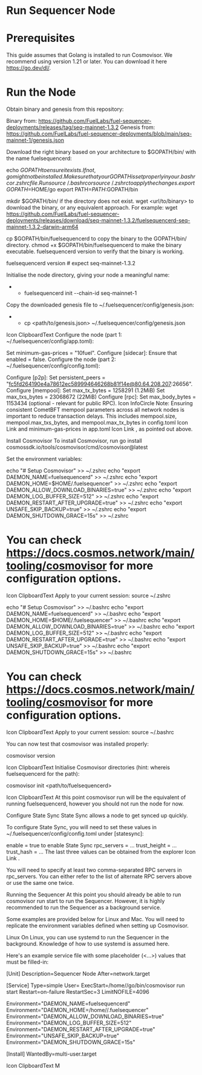 # Run Sequencer Node

# Prerequisites

This guide assumes that Golang is installed to run Cosmovisor. We recommend using version 1.21 or later. You can download it here https://go.dev/dl/.

# Run the Node

Obtain binary and genesis from this repository:

Binary from: https://github.com/FuelLabs/fuel-sequencer-deployments/releases/tag/seq-mainnet-1.3.2
Genesis from: https://github.com/FuelLabs/fuel-sequencer-deployments/blob/main/seq-mainnet-1/genesis.json

Download the right binary based on your architecture to $GOPATH/bin/ with the name fuelsequencerd:

echo $GOPATH to ensure it exists. If not, go might not be installed.
Make sure that your GOPATH is set properly in your .bashrc or .zshrc file. Run source ~/.bashrc or source ~/.zshrc to apply the changes.
export GOPATH=$HOME/go
export PATH=$PATH:$GOPATH/bin

mkdir $GOPATH/bin/ if the directory does not exist.
wget <url/to/binary> to download the binary, or any equivalent approach. For example:
wget https://github.com/FuelLabs/fuel-sequencer-deployments/releases/download/seq-mainnet-1.3.2/fuelsequencerd-seq-mainnet-1.3.2-darwin-arm64

cp <binary> $GOPATH/bin/fuelsequencerd to copy the binary to the GOPATH/bin/ directory.
chmod +x $GOPATH/bin/fuelsequencerd to make the binary executable.
fuelsequencerd version to verify that the binary is working.

fuelsequencerd version  # expect seq-mainnet-1.3.2

Initialise the node directory, giving your node a meaningful name:

* * fuelsequencerd init <node-name> --chain-id seq-mainnet-1

Copy the downloaded genesis file to ~/.fuelsequencer/config/genesis.json:

* * cp <path/to/genesis.json> ~/.fuelsequencer/config/genesis.json

Icon ClipboardText
Configure the node (part 1: ~/.fuelsequencer/config/app.toml):

Set minimum-gas-prices = "10fuel".
Configure [sidecar]:
Ensure that enabled = false.
Configure the node (part 2: ~/.fuelsequencer/config/config.toml):

Configure [p2p]:
Set persistent_peers = "fc5fd264190e4a78612ec589994646268b81f14e@80.64.208.207:26656".
Configure [mempool]:
Set max_tx_bytes = 1258291 (1.2MiB)
Set max_txs_bytes = 23068672 (22MiB)
Configure [rpc]:
Set max_body_bytes = 1153434 (optional - relevant for public RPC).
Icon InfoCircle
Note: Ensuring consistent CometBFT mempool parameters across all network nodes is important to reduce transaction delays. This includes mempool.size, mempool.max_txs_bytes, and mempool.max_tx_bytes in config.toml
Icon Link
 and minimum-gas-prices in app.toml
Icon Link
, as pointed out above.

Install Cosmovisor
To install Cosmovisor, run go install cosmossdk.io/tools/cosmovisor/cmd/cosmovisor@latest

Set the environment variables:

echo "# Setup Cosmovisor" >> ~/.zshrc
echo "export DAEMON_NAME=fuelsequencerd" >> ~/.zshrc
echo "export DAEMON_HOME=$HOME/.fuelsequencer" >> ~/.zshrc
echo "export DAEMON_ALLOW_DOWNLOAD_BINARIES=true" >> ~/.zshrc
echo "export DAEMON_LOG_BUFFER_SIZE=512" >> ~/.zshrc
echo "export DAEMON_RESTART_AFTER_UPGRADE=true" >> ~/.zshrc
echo "export UNSAFE_SKIP_BACKUP=true" >> ~/.zshrc
echo "export DAEMON_SHUTDOWN_GRACE=15s" >> ~/.zshrc

# You can check https://docs.cosmos.network/main/tooling/cosmovisor for more configuration options.

Icon ClipboardText
Apply to your current session: source ~/.zshrc

echo "# Setup Cosmovisor" >> ~/.bashrc
echo "export DAEMON_NAME=fuelsequencerd" >> ~/.bashrc
echo "export DAEMON_HOME=$HOME/.fuelsequencer" >> ~/.bashrc
echo "export DAEMON_ALLOW_DOWNLOAD_BINARIES=true" >> ~/.bashrc
echo "export DAEMON_LOG_BUFFER_SIZE=512" >> ~/.bashrc
echo "export DAEMON_RESTART_AFTER_UPGRADE=true" >> ~/.bashrc
echo "export UNSAFE_SKIP_BACKUP=true" >> ~/.bashrc
echo "export DAEMON_SHUTDOWN_GRACE=15s" >> ~/.bashrc

# You can check https://docs.cosmos.network/main/tooling/cosmovisor for more configuration options.

Icon ClipboardText
Apply to your current session: source ~/.bashrc

You can now test that cosmovisor was installed properly:

cosmovisor version

Icon ClipboardText
Initialise Cosmovisor directories (hint: whereis fuelsequencerd for the path):

cosmovisor init <path/to/fuelsequencerd>

Icon ClipboardText
At this point cosmovisor run will be the equivalent of running fuelsequencerd, however you should not run the node for now.

Configure State Sync
State Sync allows a node to get synced up quickly.

To configure State Sync, you will need to set these values in ~/.fuelsequencer/config/config.toml under [statesync]:

enable = true to enable State Sync
rpc_servers = ...
trust_height = ...
trust_hash = ...
The last three values can be obtained from the explorer
Icon Link
.

You will need to specify at least two comma-separated RPC servers in rpc_servers. You can either refer to the list of alternate RPC servers above or use the same one twice.

Running the Sequencer
At this point you should already be able to run cosmovisor run start to run the Sequencer. However, it is highly recommended to run the Sequencer as a background service.

Some examples are provided below for Linux and Mac. You will need to replicate the environment variables defined when setting up Cosmovisor.

Linux
On Linux, you can use systemd to run the Sequencer in the background. Knowledge of how to use systemd is assumed here.

Here's an example service file with some placeholder (<...>) values that must be filled-in:

[Unit]
Description=Sequencer Node
After=network.target

[Service]
Type=simple
User=<USER>
ExecStart=/home/<USER>/go/bin/cosmovisor run start
Restart=on-failure
RestartSec=3
LimitNOFILE=4096

Environment="DAEMON_NAME=fuelsequencerd"
Environment="DAEMON_HOME=/home/<USER>/.fuelsequencer"
Environment="DAEMON_ALLOW_DOWNLOAD_BINARIES=true"
Environment="DAEMON_LOG_BUFFER_SIZE=512"
Environment="DAEMON_RESTART_AFTER_UPGRADE=true"
Environment="UNSAFE_SKIP_BACKUP=true"
Environment="DAEMON_SHUTDOWN_GRACE=15s"

[Install]
WantedBy=multi-user.target

Icon ClipboardText
M
